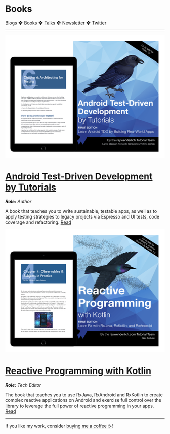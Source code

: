 # Books

[Blogs](blogs.md) ❖ [Books](books.md) ❖ [Talks](talks.md) ❖ [Newsletter](https://tinyletter.com/vgonda) ❖ [Twitter](https://twitter.com/TTGonda)

---

![Android Test-Driven Development](images/atdd.png)

# [Android Test-Driven Development by Tutorials](https://store.raywenderlich.com/products/android-test-driven-development-by-tutorials)
_**Role:** Author_

A book that teaches you to write sustainable, testable apps, as well as to apply testing strategies to legacy projects via Espresso and UI tests, code coverage and refactoring. [Read](https://store.raywenderlich.com/products/android-test-driven-development-by-tutorials)

![Rx with Kotlin](images/arx.png)

# [Reactive Programming with Kotlin](https://store.raywenderlich.com/products/reactive-programming-with-kotlin)
_**Role:** Tech Editor_

The book that teaches you to use RxJava, RxAndroid and RxKotlin to create complex reactive applications on Android and exercise full control over the library to leverage the full power of reactive programming in your apps. [Read](https://store.raywenderlich.com/products/reactive-programming-with-kotlin)

---

If you like my work, consider [buying me a coffee ☕](https://www.buymeacoffee.com/96JjLEW)!
